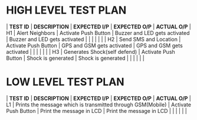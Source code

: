 # **HIGH LEVEL TEST PLAN**
| **TEST ID** | **DESCRIPTION** | **EXPECTED I/P** | **EXPECTED O/P** | **ACTUAL O/P** 
| H1 | Alert Neighbors | Activate Push Button |  Buzzer and LED gets activated | Buzzer and LED gets activated |
| | | | | 
| H2 | Send SMS and Location | Activate Push Button |  GPS and GSM gets activated | GPS and GSM gets activated | 
| | | | | 
| H3 | Generates Shock(self defend) | Activate Push Button | Shock is generated  | Shock is generated | 
| | | | | 

# **LOW LEVEL TEST PLAN**
| **TEST ID** | **DESCRIPTION** | **EXPECTED I/P** | **EXPECTED O/P** | **ACTUAL O/P** 
| L1 | Prints the message which is transmitted through GSM(Mobile) | Activate Push Button |  Print the message in LCD | Print the message in LCD | 
| | | | | 
